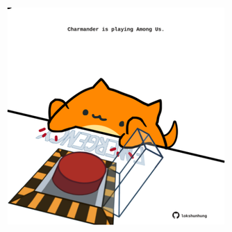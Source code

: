 <!-- built at 21/08/2023, 02:04:55 UTC -->
<p align="center">
  <img width="500" height="500" src="./ReadmeImage.svg">
</p>
